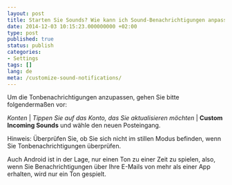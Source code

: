 ```yaml
---
layout: post
title: Starten Sie Sounds? Wie kann ich Sound-Benachrichtigungen anpassen?
date: 2014-12-03 10:15:23.000000000 +02:00
type: post
published: true
status: publish
categories:
- Settings
tags: []
lang: de
meta: /customize-sound-notifications/
---
```


Um die Tonbenachrichtigungen anzupassen, gehen Sie bitte folgendermaßen vor:

*Konten* \| *Tippen Sie auf das Konto, das Sie aktualisieren möchten* \| **Custom Incoming Sounds** und wähle den neuen Posteingang.

Hinweis: Überprüfen Sie, ob Sie sich nicht im stillen Modus befinden, wenn Sie Tonbenachrichtigungen überprüfen.

Auch Android ist in der Lage, nur einen Ton zu einer Zeit zu spielen, also, wenn Sie Benachrichtigungen über Ihre E-Mails von mehr als einer App erhalten, wird nur ein Ton gespielt.

